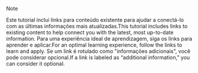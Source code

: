 > [!NOTE]
> <span data-ttu-id="8aa66-101">Este tutorial inclui links para conteúdo existente para ajudar a conectá-lo com as últimas informações mais atualizadas.</span><span class="sxs-lookup"><span data-stu-id="8aa66-101">This tutorial includes links to existing content to help connect you with the latest, most up-to-date information.</span></span> <span data-ttu-id="8aa66-102">Para uma experiência ideal de aprendizagem, siga os links para aprender e aplicar.</span><span class="sxs-lookup"><span data-stu-id="8aa66-102">For an optimal learning experience, follow the links to learn and apply.</span></span> <span data-ttu-id="8aa66-103">Se um link é rotulado como "informações adicionais", você pode considerar opcional.</span><span class="sxs-lookup"><span data-stu-id="8aa66-103">If a link is labeled as “additional information,” you can consider it optional.</span></span>
